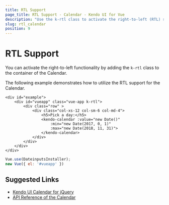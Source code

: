 ```yaml
---
title: RTL Support
page_title: RTL Support - Calendar - Kendo UI for Vue
description: "Use the k-rtl class to activate the right-to-left (RTL) support of the Kendo UI Calendar wrapper for Vue."
slug: rtl_calendar
position: 9
---
```


# RTL Support

You can activate the right-to-left functionality by adding the `k-rtl` class to the container of the Calendar.

The following example demonstrates how to utilize the RTL support for the Calendar.

```html-preview
<div id="example">
    <div id="vueapp" class="vue-app k-rtl">
        <div class="row" >
            <div class="col-xs-12 col-sm-6 col-md-4">
                <h5>Pick a day:</h5>
                <kendo-calendar :value="new Date()"
				    :min="new Date(2017, 0, 1)"
				    :max="new Date(2018, 11, 31)">
                </kendo-calendar>
            </div>
        </div>
    </div>
</div>
```
```js
Vue.use(DateinputsInstaller);
new Vue({ el: '#vueapp' })
```

## Suggested Links

* [Kendo UI Calendar for jQuery](https://docs.telerik.com/kendo-ui/controls/scheduling/calendar/overview)
* [API Reference of the Calendar](https://docs.telerik.com/kendo-ui/api/javascript/ui/calendar)
